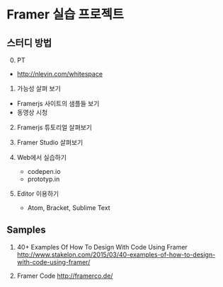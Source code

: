 # Framer 실습 프로젝트

## 스터디 방법
0. PT
  - http://nlevin.com/whitespace

1. 가능성 살펴 보기
  - Framerjs 사이트의 샘플들 보기
  - 동영상 시청

2. Framerjs 튜토리얼 살펴보기

3. Framer Studio 살펴보기

4. Web에서 실습하기
	- codepen.io
	- prototyp.in

5. Editor 이용하기 
	- Atom, Bracket, Sublime Text

## Samples
1. 40+ Examples Of How To Design With Code Using Framer
	http://www.stakelon.com/2015/03/40-examples-of-how-to-design-with-code-using-framer/

2. Framer Code
	http://framerco.de/